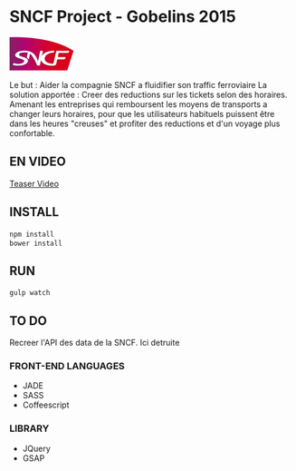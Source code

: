 [logo]: https://github.com/AntoineCharbonnier/SNCF-gobelins/blob/master/app/img/SNCF-logo.png

# SNCF Project - Gobelins 2015

![alt text][logo]

Le but : Aider la compagnie SNCF a fluidifier son traffic ferroviaire
La solution apportée : Creer des reductions sur les tickets selon des horaires. 
Amenant les entreprises qui remboursent les moyens de transports a changer leurs horaires,
pour que les utilisateurs habituels puissent être dans les heures "creuses" et profiter des reductions et d'un voyage plus confortable.


## EN VIDEO

[Teaser Video](https://vimeo.com/143251261)



## INSTALL

```shell
npm install
bower install
```

## RUN

```shell
gulp watch
```

## TO DO 

Recreer l'API des data de la SNCF. Ici detruite



### FRONT-END LANGUAGES

  * JADE
  * SASS
  * Coffeescript 


### LIBRARY
  * JQuery
  * GSAP
